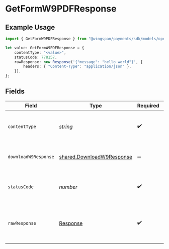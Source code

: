 # GetFormW9PDFResponse

## Example Usage

```typescript
import { GetFormW9PDFResponse } from "@wingspan/payments/sdk/models/operations";

let value: GetFormW9PDFResponse = {
    contentType: "<value>",
    statusCode: 778157,
    rawResponse: new Response('{"message": "hello world"}', {
        headers: { "Content-Type": "application/json" },
    }),
};
```

## Fields

| Field                                                                         | Type                                                                          | Required                                                                      | Description                                                                   |
| ----------------------------------------------------------------------------- | ----------------------------------------------------------------------------- | ----------------------------------------------------------------------------- | ----------------------------------------------------------------------------- |
| `contentType`                                                                 | *string*                                                                      | :heavy_check_mark:                                                            | HTTP response content type for this operation                                 |
| `downloadW9Response`                                                          | [shared.DownloadW9Response](../../../sdk/models/shared/downloadw9response.md) | :heavy_minus_sign:                                                            | A file stream for a W9 PDF download.                                          |
| `statusCode`                                                                  | *number*                                                                      | :heavy_check_mark:                                                            | HTTP response status code for this operation                                  |
| `rawResponse`                                                                 | [Response](https://developer.mozilla.org/en-US/docs/Web/API/Response)         | :heavy_check_mark:                                                            | Raw HTTP response; suitable for custom response parsing                       |